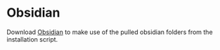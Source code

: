 # Obsidian
Download [Obsidian](https://obsidian.md/) to make use of the pulled obsidian folders from the installation script.
